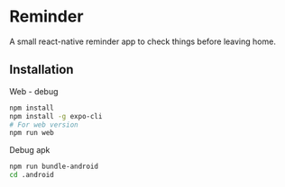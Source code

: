 # Reminder

A small react-native reminder app to check things before leaving home.

## Installation

Web - debug
```bash
npm install
npm install -g expo-cli
# For web version
npm run web
```

Debug apk
```bash
npm run bundle-android
cd .android

```
